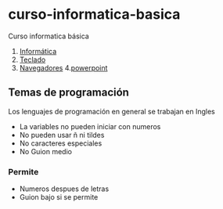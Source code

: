 # curso-informatica-basica
Curso informatica básica

1. [Informática](informatica/readme.md)
2. [Teclado](teclado/readme.md)
3. [Navegadores](navegadores/readme.md)
4.[powerpoint](powerpoint/readme.md)

## Temas de programación

Los lenguajes de programación en general se trabajan en Ingles

- La variables no pueden iniciar con numeros
- No pueden usar ñ ni tildes
- No caracteres especiales
- No Guion medio 

### Permite
- Numeros despues de letras
- Guion bajo si se permite
